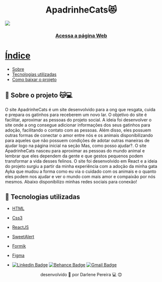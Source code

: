 <h1 align='center'>ApadrinheCats😻</h1>

<img src="https://ik.imagekit.io/imageslenny/tr:w-1360,h-624,cm-extract,x-0,y-135/Captura_de_tela_de_2021-01-08_00-05-07_-GvB6ikPI.png">

<h3 align="center">
<a href="https://apadrinhecats.netlify.app/"> Acessa a página Web
</h3>
 
 # Índice
- [Sobre](#-sobre)
- [Tecnologias utilizadas](#-Tecnologias-utilizadas)
- [Como baixar o projeto](#-Como-baixar-o-projeto)
 
 ## 📝 Sobre o projeto 😽💻 
 O site ApadrinheCats é um site desenvolvido para a ong que resgata, cuida e prepara os gatinhos para receberem um novo lar. O objetivo do site é facilitar, aproximar as pessoas do projeto social. A ideia foi desenvolver o site onde a ong consegue adicionar informações dos seus gatinhos para adoção, facilitando o contato com as pessoas. Além disso, eles possuem outras formas de conectar o amor entre nós e os animais disponibilizando para aqueles que não possuem condições de adotar outras maneiras de ajudar logo na página inicial na seção Mas, como posso ajudar?. O site ApadrinheCats nasceu para aproximar as pessoas do mundo animal e lembrar que eles dependem da gente e que gestos pequenos podem transformar a vida desses felinos. O site foi desenvolvido em React e a ideia do projeto surgiu a partir da minha experiência com a adoção da minha gata Ayka que mudou a forma como eu via o cuidado com os animais e o quanto eles podem nos ajudar e ver o mundo com mais amor e compaixão por nós mesmos. Abaixo disponibilizo minhas redes sociais para conexão!

 ## 🚀 Tecnologias utilizadas
 
 - [HTML](https://www.w3schools.com/)
 - [Css3](https://www.w3schools.com/)
 - [ReactJS](https://pt-br.reactjs.org/)
 - [SweetAlert](https://sweetalert2.github.io/)
 - [Formik](https://formik.org/docs/api/formik)
 - [Figma](https://www.figma.com/)
 
 - [![Linkedin Badge](https://img.shields.io/badge/-Darlene%20Pereira-6633cc?style=flat-square&logo=Linkedin&logoColor=white&link=https://www.linkedin.com/in/darlene-pereira/)](https://www.linkedin.com/in/darlene-pereira/) [![Behance Badge](https://img.shields.io/badge/-Darlene%20Pereira-6633cc?style=flat-square&logo=Behance&logoColor=white&link=https://www.behance.net/darleneplima)](https://www.behance.net/darleneplima) [![Gmail Badge](https://img.shields.io/badge/-darlene92pereira@gmail.com-6633cc?style=flat-square&logo=Gmail&logoColor=white&link=mailto:darlene92pereira@gmail.com)](mailto:darlene92pereira@gmail.com)

<p align="center">desenvolvido 💜 por Darlene Pereira 💻 😊</p>
